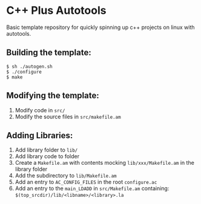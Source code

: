 # C++ Plus Autotools
Basic template repository for quickly spinning up c++ projects on linux with autotools.


## Building the template:
```
$ sh ./autogen.sh
$ ./configure
$ make
```

## Modifying the template:
 1. Modify code in `src/`
 2. Modify the source files in `src/makefile.am`

## Adding Libraries:
 1. Add library folder to `lib/`
 2. Add library code to folder
 3. Create a `Makefile.am` with contents mocking `lib/xxx/Makefile.am` in the library folder
 4. Add the subdirectory to `lib/Makefile.am`
 5. Add an entry to `AC_CONFIG_FILES` in the root `configure.ac`
 6. Add an entry to the `main_LDADD` in `src/Makefile.am` containing: `$(top_srcdir)/lib/<libname>/<library>.la`
